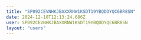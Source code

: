 ```yaml
---
title: "SP092CEVNHKJBAXXRNW1KSDT19YBQDDYQC6BR8SN"
date: 2024-12-10T12:13:24.686Z
user: SP092CEVNHKJBAXXRNW1KSDT19YBQDDYQC6BR8SN
layout: "users"
---
```

    